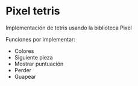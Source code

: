 # Pixel tetris
Implementación de tetris usando la biblioteca Pixel

Funciones por implementar:

- Colores
- Siguiente pieza
- Mostrar puntuación
- Perder
- Guapear
